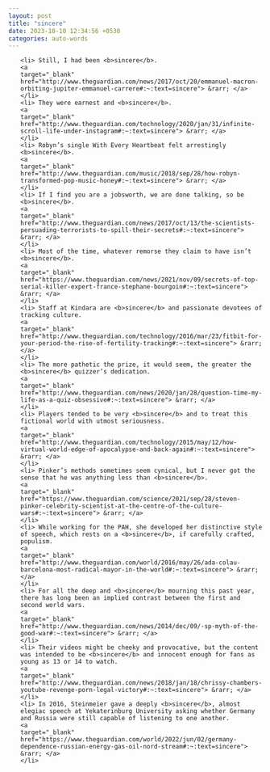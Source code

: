```yaml
---
layout: post
title: "sincere"
date: 2023-10-10 12:34:56 +0530
categories: auto-words
---
```

<ol>

    <li> Still, I had been <b>sincere</b>.
    <a 
    target="_blank" 
    href="http://www.theguardian.com/news/2017/oct/20/emmanuel-macron-orbiting-jupiter-emmanuel-carrere#:~:text=sincere"> &rarr; </a>
    </li>
    <li> They were earnest and <b>sincere</b>.
    <a 
    target="_blank" 
    href="http://www.theguardian.com/technology/2020/jan/31/infinite-scroll-life-under-instagram#:~:text=sincere"> &rarr; </a>
    </li>
    <li> Robyn’s single With Every Heartbeat felt arrestingly <b>sincere</b>.
    <a 
    target="_blank" 
    href="http://www.theguardian.com/music/2018/sep/28/how-robyn-transformed-pop-music-honey#:~:text=sincere"> &rarr; </a>
    </li>
    <li> If I find you are a jobsworth, we are done talking, so be <b>sincere</b>.
    <a 
    target="_blank" 
    href="http://www.theguardian.com/news/2017/oct/13/the-scientists-persuading-terrorists-to-spill-their-secrets#:~:text=sincere"> &rarr; </a>
    </li>
    <li> Most of the time, whatever remorse they claim to have isn’t <b>sincere</b>.
    <a 
    target="_blank" 
    href="https://www.theguardian.com/news/2021/nov/09/secrets-of-top-serial-killer-expert-france-stephane-bourgoin#:~:text=sincere"> &rarr; </a>
    </li>
    <li> Staff at Kindara are <b>sincere</b> and passionate devotees of tracking culture.
    <a 
    target="_blank" 
    href="http://www.theguardian.com/technology/2016/mar/23/fitbit-for-your-period-the-rise-of-fertility-tracking#:~:text=sincere"> &rarr; </a>
    </li>
    <li> The more pathetic the prize, it would seem, the greater the <b>sincere</b> quizzer’s dedication.
    <a 
    target="_blank" 
    href="http://www.theguardian.com/news/2020/jan/28/question-time-my-life-as-a-quiz-obsessive#:~:text=sincere"> &rarr; </a>
    </li>
    <li> Players tended to be very <b>sincere</b> and to treat this fictional world with utmost seriousness.
    <a 
    target="_blank" 
    href="http://www.theguardian.com/technology/2015/may/12/how-virtual-world-edge-of-apocalypse-and-back-again#:~:text=sincere"> &rarr; </a>
    </li>
    <li> Pinker’s methods sometimes seem cynical, but I never got the sense that he was anything less than <b>sincere</b>.
    <a 
    target="_blank" 
    href="https://www.theguardian.com/science/2021/sep/28/steven-pinker-celebrity-scientist-at-the-centre-of-the-culture-wars#:~:text=sincere"> &rarr; </a>
    </li>
    <li> While working for the PAH, she developed her distinctive style of speech, which rests on a <b>sincere</b>, if carefully crafted, populism.
    <a 
    target="_blank" 
    href="http://www.theguardian.com/world/2016/may/26/ada-colau-barcelona-most-radical-mayor-in-the-world#:~:text=sincere"> &rarr; </a>
    </li>
    <li> For all the deep and <b>sincere</b> mourning this past year, there has long been an implied contrast between the first and second world wars.
    <a 
    target="_blank" 
    href="http://www.theguardian.com/news/2014/dec/09/-sp-myth-of-the-good-war#:~:text=sincere"> &rarr; </a>
    </li>
    <li> Their videos might be cheeky and provocative, but the content was intended to be <b>sincere</b> and innocent enough for fans as young as 13 or 14 to watch.
    <a 
    target="_blank" 
    href="http://www.theguardian.com/news/2018/jan/18/chrissy-chambers-youtube-revenge-porn-legal-victory#:~:text=sincere"> &rarr; </a>
    </li>
    <li> In 2016, Steinmeier gave a deeply <b>sincere</b>, almost elegiac speech at Yekaterinburg University asking whether Germany and Russia were still capable of listening to one another.
    <a 
    target="_blank" 
    href="https://www.theguardian.com/world/2022/jun/02/germany-dependence-russian-energy-gas-oil-nord-stream#:~:text=sincere"> &rarr; </a>
    </li>